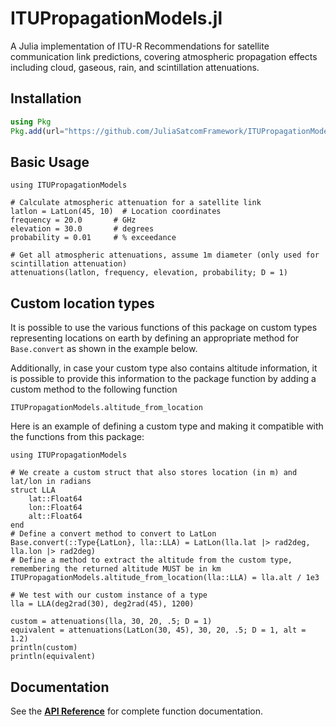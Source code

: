 # ITUPropagationModels.jl

A Julia implementation of ITU-R Recommendations for satellite communication link predictions, covering atmospheric propagation effects including cloud, gaseous, rain, and scintillation attenuations.

## Installation

```julia
using Pkg
Pkg.add(url="https://github.com/JuliaSatcomFramework/ITUPropagationModels.jl")
```

## Basic Usage

```@example
using ITUPropagationModels

# Calculate atmospheric attenuation for a satellite link
latlon = LatLon(45, 10)  # Location coordinates
frequency = 20.0       # GHz
elevation = 30.0       # degrees
probability = 0.01     # % exceedance

# Get all atmospheric attenuations, assume 1m diameter (only used for scintillation attenuation)
attenuations(latlon, frequency, elevation, probability; D = 1)
```

## Custom location types
It is possible to use the various functions of this package on custom types representing locations on earth by defining an appropriate method for `Base.convert` as shown in the example below.

Additionally, in case your custom type also contains altitude information, it is possible to provide this information to the package function by adding a custom method to the following function
```@docs
ITUPropagationModels.altitude_from_location
```

Here is an example of defining a custom type and making it compatible with the functions from this package:

```@example
using ITUPropagationModels

# We create a custom struct that also stores location (in m) and lat/lon in radians
struct LLA
    lat::Float64
    lon::Float64
    alt::Float64
end
# Define a convert method to convert to LatLon
Base.convert(::Type{LatLon}, lla::LLA) = LatLon(lla.lat |> rad2deg, lla.lon |> rad2deg)
# Define a method to extract the altitude from the custom type, remembering the returned altitude MUST be in km
ITUPropagationModels.altitude_from_location(lla::LLA) = lla.alt / 1e3

# We test with our custom instance of a type
lla = LLA(deg2rad(30), deg2rad(45), 1200)

custom = attenuations(lla, 30, 20, .5; D = 1)
equivalent = attenuations(LatLon(30, 45), 30, 20, .5; D = 1, alt = 1.2)
println(custom)
println(equivalent)
```

## Documentation

See the **[API Reference](api/main.md)** for complete function documentation. 